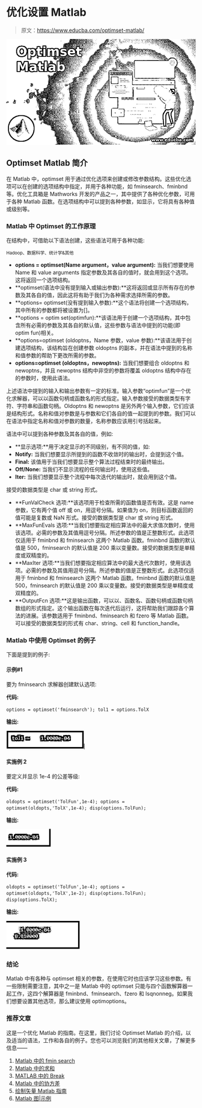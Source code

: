 # 优化设置 Matlab

> 原文：<https://www.educba.com/optimset-matlab/>

![optimset matlab](img/40150f1c5378c862e49dbf7edd354e28.png)



## Optimset Matlab 简介

在 Matlab 中，optimset 用于通过优化选项来创建或修改参数结构。这些优化选项可以在创建的选项结构中指定，并用于各种功能，如 fminsearch、fminbnd 等。优化工具箱是 Mathworks 开发的产品之一，其中提供了各种优化参数，可用于各种 Matlab 函数。在选项结构中可以提到各种参数，如显示，它将具有各种值或级别等。

### Matlab 中 Optimset 的工作原理

在结构中，可借助以下语法创建，这些语法可用于各种功能:

<small>Hadoop、数据科学、统计学&其他</small>

*   **options = optimset(Name argument，value argument):** 当我们想要使用 Name 和 value arguments 指定参数及其各自的值时，就会用到这个选项。这将返回一个选项结构。
*   **optimset(语法中没有提到输入或输出参数):**这将返回或显示所有存在的参数及其各自的值，因此这将有助于我们为各种需求选择所需的参数。
*   **options= optimset(没有提到输入参数):**这个语法将创建一个选项结构，其中所有的参数都将被设置为[]。
*   **options = optim set(optimfun):**该语法用于创建一个选项结构，其中包含所有必需的参数及其各自的默认值，这些参数与语法中提到的功能(即 optim fun)相关。
*   **options=optimset (oldoptns，Name 参数，value 参数):**该语法用于创建选项结构，该结构旨在创建参数 oldoptns 的副本，并在语法中提到的名称和值参数的帮助下更改所需的参数。
*   **options=optimset (oldoptns，newoptns):** 当我们想要组合 oldoptns 和 newoptns，并且 newoptns 结构中非空的参数将覆盖 oldoptns 结构中存在的参数时，使用此语法。

上述语法中提到的输入和输出参数有一定的标准。输入参数“optimfun”是一个优化求解器，可以以函数句柄或函数名的形式指定。输入参数接受的数据类型有字符、字符串和函数句柄。Oldoptns 和 newoptns 是另外两个输入参数，它们应该是结构形式。名称和值对参数是与参数和它们各自的值一起提到的参数。我们可以在语法中指定名称和值对参数的数量，名称参数应该用引号括起来。

语法中可以提到各种参数及其各自的值，例如:

*   **显示选项:**用于决定显示的不同级别，有不同的值，如:
*   **Notify:** 当我们想要显示所提到的函数不收敛时的输出时，会提到这个值。
*   **Final:** 该值用于当我们想要显示整个算法过程结束时的最终输出。
*   **Off/None:** 当我们不显示流程的任何输出时，使用这些值。
*   **Iter:** 当我们想要显示整个流程中每次迭代的输出时，就会用到这个值。

接受的数据类型是 char 或 string 形式。

*   **FunValCheck 选项:**该选项用于检查所需的函数值是否有效。这是 name 参数，它有两个值 off 或 on，用逗号分隔。如果值为 on，则目标函数返回的值可能是复数或 NaN 形式。接受的数据类型是 char 或 string 形式。
*   **MaxFunEvals 选项:**当我们想要指定相应算法中的最大求值次数时，使用该选项。必需的参数及其值用逗号分隔。所述参数的值是正整数形式。此选项仅适用于 fminbnd 和 fminsearch 这两个 Matlab 函数。fminbnd 函数的默认值是 500，fminsearch 的默认值是 200 乘以变量数。接受的数据类型是单精度或双精度的。
*   **MaxIter 选项:**当我们想要指定相应算法中的最大迭代次数时，使用该选项。必需的参数及其值用逗号分隔。所述参数的值是正整数形式。此选项仅适用于 fminbnd 和 fminsearch 这两个 Matlab 函数。fminbnd 函数的默认值是 500，fminsearch 的默认值是 200 乘以变量数。接受的数据类型是单精度或双精度的。
*   **OutputFcn 选项:**这是输出函数，可以以[](默认)、函数名、函数句柄或函数句柄数组的形式指定。这个输出函数在每次迭代后运行，这将帮助我们跟踪各个算法的进展。该参数适用于 fminbnd、fminsearch 和 fzero 等 Matlab 函数。可以接受的数据类型的形式有 char、string、cell 和 function_handle。

### Matlab 中使用 Optimset 的例子

下面是提到的例子:

#### 示例#1

要为 fminsearch 求解器创建默认选项:

**代码:**

`options = optimset('fminsearch');
tol1 = options.TolX`

**输出:**

![Optimset Matlab1](img/d90fda8ffc2f4096aafddd00a43c83ce.png)



#### 实施例 2

要定义并显示 1e-4 的公差等级:

**代码:**

`oldopts = optimset('TolFun',1e-4);
options = optimset(oldopts,'TolX',1e-4);
disp(options.TolFun);`

**输出:**

![Optimset Matlab2](img/3100c0e7841b46618d62409113347b48.png)



#### 实施例 3

**代码:**

`oldopts = optimset('TolFun',1e-4);
options = optimset(oldopts,'TolX',1e-2);
disp(options.TolFun);
disp(options.TolX);`

**输出:**

![Example 3](img/ca930c500a1758b6bc97f5b5f7c6e54b.png)



### 结论

Matlab 中有各种与 optimset 相关的参数，在使用它时也应该学习这些参数。有一些限制需要注意，其中之一是 Matlab 中的 optimset 只能与四个函数解算器一起工作，这四个解算器是 fminbnd、fminsearch、fzero 和 lsqnonneg。如果我们想要设置其他选项，那么建议使用 optimoptions。

### 推荐文章

这是一个优化 Matlab 的指南。在这里，我们讨论 Optimset Matlab 的介绍，以及适当的语法，工作和各自的例子。您也可以浏览我们的其他相关文章，了解更多信息——

1.  [Matlab 中的 fmin search](https://www.educba.com/fminsearch-in-matlab/)
2.  [Matlab 中的求和](https://www.educba.com/summation-in-matlab/)
3.  [MATLAB 中的 Break](https://www.educba.com/break-in-matlab/)
4.  [Matlab 中的协方差](https://www.educba.com/covariance-in-matlab/)
5.  [绘制矢量 Matlab 指南](https://www.educba.com/plot-vector-matlab/)
6.  [Matlab 图|示例](https://www.educba.com/matlab-figure/)





